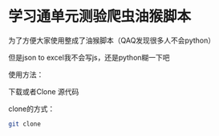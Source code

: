 # 学习通单元测验爬虫油猴脚本

为了方便大家使用整成了油猴脚本（QAQ发现很多人不会python）

但是json to excel我不会写js，还是python糊一下吧

使用方法：

下载或者Clone 源代码

clone的方式：

```bash
git clone 
```
